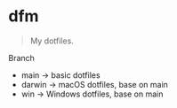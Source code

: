 # dfm
> My dotfiles.  

Branch
- main -> basic dotfiles
- darwin -> macOS dotfiles, base on main
- win -> Windows dotfiles, base on main
